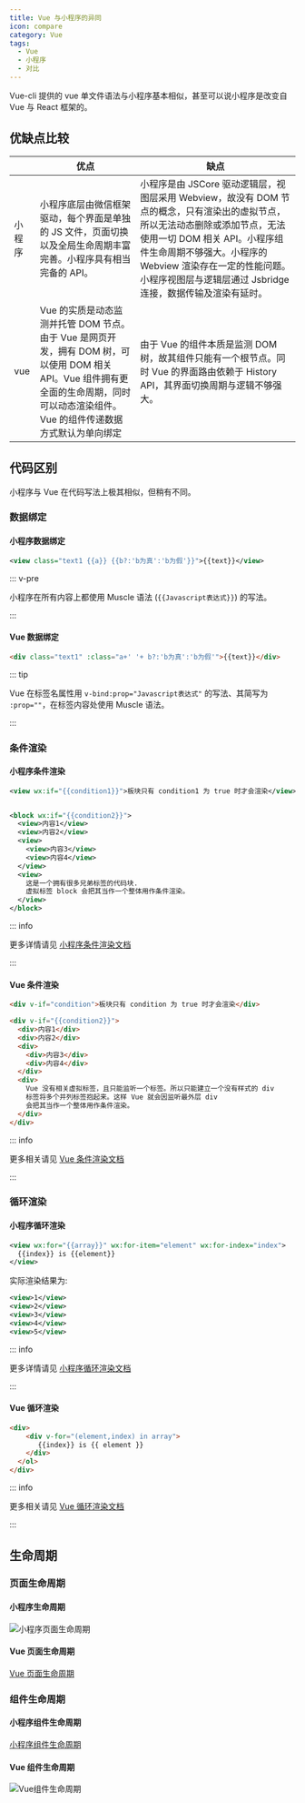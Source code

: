 ```yaml
---
title: Vue 与小程序的异同
icon: compare
category: Vue
tags:
  - Vue
  - 小程序
  - 对比
---
```


Vue-cli 提供的 vue 单文件语法与小程序基本相似，甚至可以说小程序是改变自 Vue 与 React 框架的。

<!-- more -->

## 优缺点比较

|        | 优点                                                                                                                                                                                   | 缺点                                                                                                                                                                                                                                                                                      |
| ------ | -------------------------------------------------------------------------------------------------------------------------------------------------------------------------------------- | ----------------------------------------------------------------------------------------------------------------------------------------------------------------------------------------------------------------------------------------------------------------------------------------- |
| 小程序 | 小程序底层由微信框架驱动，每个界面是单独的 JS 文件，页面切换以及全局生命周期丰富完善。小程序具有相当完备的 API。                                                                       | 小程序是由 JSCore 驱动逻辑层，视图层采用 Webview，故没有 DOM 节点的概念，只有渲染出的虚拟节点，所以无法动态删除或添加节点，无法使用一切 DOM 相关 API。小程序组件生命周期不够强大。小程序的 Webview 渲染存在一定的性能问题。小程序视图层与逻辑层通过 Jsbridge 连接，数据传输及渲染有延时。 |
| vue    | Vue 的实质是动态监测并托管 DOM 节点。由于 Vue 是网页开发，拥有 DOM 树，可以使用 DOM 相关 API。Vue 组件拥有更全面的生命周期，同时可以动态渲染组件。Vue 的组件传递数据方式默认为单向绑定 | 由于 Vue 的组件本质是监测 DOM 树，故其组件只能有一个根节点。同时 Vue 的界面路由依赖于 History API，其界面切换周期与逻辑不够强大。                                                                                                                                                         |

## 代码区别

小程序与 Vue 在代码写法上极其相似，但稍有不同。

### 数据绑定

#### 小程序数据绑定

```xml
<view class="text1 {{a}} {{b?:'b为真':'b为假'}}">{{text}}</view>
```

::: v-pre

小程序在所有内容上都使用 Muscle 语法 (`{{Javascript表达式}}`) 的写法。

:::

#### Vue 数据绑定

```html
<div class="text1" :class="a+' '+ b?:'b为真':'b为假'">{{text}}</div>
```

::: tip

Vue 在标签名属性用 `v-bind:prop="Javascript表达式"` 的写法、其简写为 `:prop=""`，在标签内容处使用 Muscle 语法。

:::

### 条件渲染

#### 小程序条件渲染

```xml
<view wx:if="{{condition1}}">板块只有 condition1 为 true 时才会渲染</view>


<block wx:if="{{condition2}}">
  <view>内容1</view>
  <view>内容2</view>
  <view>
    <view>内容3</view>
    <view>内容4</view>
  </view>
  <view>
    这是一个拥有很多兄弟标签的代码块.
    虚拟标签 block 会把其当作一个整体用作条件渲染。
  </view>
</block>
```

::: info

更多详情请见 [小程序条件渲染文档](https://developers.weixin.qq.com/miniprogram/dev/framework/view/wxml/conditional.html)

:::

#### Vue 条件渲染

```html
<div v-if="condition">板块只有 condition 为 true 时才会渲染</div>

<div v-if="{{condition2}}">
  <div>内容1</div>
  <div>内容2</div>
  <div>
    <div>内容3</div>
    <div>内容4</div>
  </div>
  <div>
    Vue 没有相关虚拟标签，且只能监听一个标签。所以只能建立一个没有样式的 div
    标签将多个并列标签抱起来。这样 Vue 就会因监听最外层 div
    会把其当作一个整体用作条件渲染。
  </div>
</div>
```

::: info

更多相关请见 [Vue 条件渲染文档](https://cn.vuejs.org/v2/guide/#%E6%9D%A1%E4%BB%B6%E4%B8%8E%E5%BE%AA%E7%8E%AF)

:::

### 循环渲染

#### 小程序循环渲染

```xml
<view wx:for="{{array}}" wx:for-item="element" wx:for-index="index">
  {{index}} is {{element}}
</view>
```

实际渲染结果为:

```xml
<view>1</view>
<view>2</view>
<view>3</view>
<view>4</view>
<view>5</view>
```

::: info

更多详情请见 [小程序循环渲染文档](https://developers.weixin.qq.com/miniprogram/dev/framework/view/wxml/list.html)

:::

#### Vue 循环渲染

```html
<div>
    <div v-for="(element,index) in array">
       {{index}} is {{ element }}
    </div>
  </ol>
</div>
```

::: info

更多相关请见 [Vue 循环渲染文档](https://cn.vuejs.org/v2/guide/#%E6%9D%A1%E4%BB%B6%E4%B8%8E%E5%BE%AA%E7%8E%AF)

:::

## 生命周期

### 页面生命周期

#### 小程序生命周期

![小程序页面生命周期](https://res.wx.qq.com/wxdoc/dist/assets/img/page-lifecycle.2e646c86.png)

#### Vue 页面生命周期

[Vue 页面生命周期](https://router.vuejs.org/guide/advanced/navigation-guards.html)

### 组件生命周期

#### 小程序组件生命周期

[小程序组件生命周期](https://developers.weixin.qq.com/miniprogram/dev/framework/custom-component/lifetimes.html)

#### Vue 组件生命周期

![Vue组件生命周期](https://cn.vuejs.org/images/lifecycle.png)
